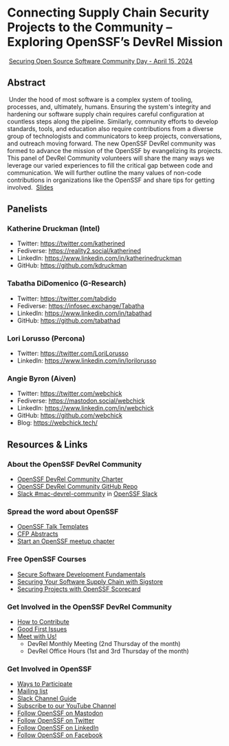 # Connecting Supply Chain Security Projects to the Community – Exploring OpenSSF’s DevRel Mission
​
[Securing Open Source Software Community Day - April 15, 2024](https://sched.co/1aNLY)
​
## Abstract
​
Under the hood of most software is a complex system of tooling, processes, and, ultimately, humans. Ensuring the system's integrity and hardening our software supply chain requires careful configuration at countless steps along the pipeline. Similarly, community efforts to develop standards, tools, and education also require contributions from a diverse group of technologists and communicators to keep projects, conversations, and outreach moving forward. The new OpenSSF DevRel community was formed to advance the mission of the OpenSSF by evangelizing its projects. This panel of DevRel Community volunteers will share the many ways we leverage our varied experiences to fill the critical gap between code and communication. We will further outline the many values of non-code contributions in organizations like the OpenSSF and share tips for getting involved.
​
[Slides](https://docs.google.com/presentation/d/1geU_v7r_W1ix01qoMg8dOV1qPMZ6Z0EFVo4O4xqeLlw/edit#slide=id.g191532f3332_0_29)
​
## Panelists
### Katherine Druckman (Intel)
* Twitter: https://twitter.com/katherined
* Fediverse: <https://reality2.social/katherined>
* LinkedIn: https://www.linkedin.com/in/katherinedruckman
* GitHub: https://github.com/kdruckman
​
### Tabatha DiDomenico (G-Research)
* Twitter: https://twitter.com/tabdido
* Fediverse: <https://infosec.exchange/Tabatha>
* LinkedIn: https://www.linkedin.com/in/tabathad
* GitHub: https://github.com/tabathad
​
### Lori Lorusso (Percona)
* Twitter: https://twitter.com/LoriLorusso
* LinkedIn: https://www.linkedin.com/in/lorilorusso
​
### Angie Byron (Aiven)
* Twitter: https://twitter.com/webchick
* Fediverse: <https://mastodon.social/webchick>
* LinkedIn: https://www.linkedin.com/in/webchick
* GitHub: https://github.com/webchick
* Blog: <https://webchick.tech/>
​
## Resources & Links
### About the OpenSSF DevRel Community
* [OpenSSF DevRel Community Charter](https://docs.google.com/document/d/1hO6NuSiNr_7PO1QTYsB6qzcS8pAFW7p_6JT2y0XL5Nk/edit#heading=h.z9vrmtiy2usx)
* [OpenSSF DevRel Community GitHub Repo](https://github.com/ossf/DevRel-community)
* [Slack #mac-devrel-community](https://openssf.slack.com/archives/C060PHUUPAA) in [OpenSSF Slack](https://openssf.slack.com/)
​
### Spread the word about OpenSSF
* [OpenSSF Talk Templates](https://github.com/ossf/DevRel-community/tree/main/talk_templates)
* [CFP Abstracts](https://github.com/ossf/DevRel-community/tree/main/abstracts)
* [Start an OpenSSF meetup chapter](https://openssf.org/community/meetup-guidelines/)
​
### Free OpenSSF Courses​
* [Secure Software Development Fundamentals](https://openssf.org/training/courses/)
* [Securing Your Software Supply Chain with Sigstore](https://openssf.org/training/securing-your-software-supply-chain-with-sigstore-course/)
* [Securing Projects with OpenSSF Scorecard](https://training.linuxfoundation.org/express-learning/securing-projects-with-openssf-scorecard-lfel1006/)
​
### Get Involved in the OpenSSF DevRel Community​
* [How to Contribute](https://github.com/ossf/DevRel-community/blob/main/CONTRIBUTING.md)
* [Good First Issues](https://github.com/ossf/DevRel-community/issues?q=is%3Aissue+is%3Aopen+label%3A%22good+first+issue%22)
* [Meet with Us!](https://github.com/ossf/DevRel-community/blob/main/CONTRIBUTING.md)
  * DevRel Monthly Meeting (2nd Thursday of the month)
  * DevRel Office Hours (1st and 3rd Thursday of the month)
  
### Get Involved in OpenSSF
* [Ways to Participate](https://openssf.org/getinvolved/)
* [Mailing list](https://openssf.org/sign-up/)
* [Slack Channel Guide](https://docs.google.com/document/d/1rTOF4nJA3QM7lBDCEtbPUS6ZAPo3X4jm6dhPE8k8VDo)
* [Subscribe to our YouTube Channel](https://www.youtube.com/channel/UCUdhiXNEBEayowJXY_v7AXQ)
* [Follow OpenSSF on Mastodon](https://social.lfx.dev/@openssf)
* [Follow OpenSSF on Twitter](https://twitter.com/openssf)
* [Follow OpenSSF on LinkedIn](https://www.linkedin.com/company/openssf/)
* [Follow OpenSSF on Facebook](https://www.facebook.com/openssf)
